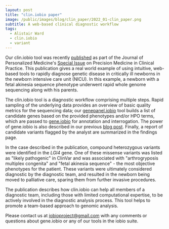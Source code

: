```yaml
---
layout: post
title: "clin.iobio paper"
image: /public/images/blog/clin_paper/2022_01-clin_paper.png
subtitle: A web-based clinical diagnostic workflow
tags:
  - Alistair Ward
  - clin.iobio
  - variant
---
```


Our clin.iobio tool was recently <a href="https://www.mdpi.com/2075-4426/12/1/73" target="_new">published</a> as part of the Journal of Personalized Medicine's <a href="https://www.mdpi.com/journal/jpm/special_issues/Clinical_Precision" target="_new">Special Issue</a> on Precision Medicine in Clinical Practice. This publication gives a real world example of using intuitive, web-based tools to rapidly diagnose genetic disease in critically ill newborns in the newborn intensive care unit (NICU). In this example, a newborn with a fetal akinesia sequence phenotype underwent rapid whole genome sequencing along with his parents.

The clin.iobio tool is a diagnostic workflow comprising multiple steps. Rapid sampling of the underlying data provides an overview of basic quality metrics for the sequencing data; our <a href="https://bmcmedgenomics.biomedcentral.com/articles/10.1186/s12920-019-0641-1" target="_new">genepanel.iobio</a> tool builds a list of candidate genes based on the provided phenotypes and/or HPO terms, which are passed to <a href="https://www.nature.com/articles/s41598-021-99752-5" target="_new">gene.iobio</a> for annotation and interrogation. The power of gene.iobio is also described in our previous <a href="https://iobio.io/2021/11/16/gene_paper" target="_new">blog post</a>. Finally, a report of candidate variants flagged by the analyst are summarized in the findings page.

In the case described in the publication, compound heterozygous variants were identified in the <i>LGI4</i> gene. One of these missense variants was listed as "likely pathogenic" in ClinVar and was associated with "arthrogryposis multiplex congenita" and "fetal akinesia sequence" - the most objective phenotypes for the patient. These variants were ultimately considered diagnostic by the diagnostic team, and resulted in the newborn being moved to palliative care, sparing them from further invasive procedures.

The publication describes how clin.iobio can help all members of a diagnostic team, including those with limited computational expertise, to be actively involved in the diagnostic analysis process. This tool helps to promote a team-based approach to genomic analysis.

Please contact us at <a href="mailto:iobioproject@gmail.com">iobioproject@gmail.com</a> with any comments or questions about gene.iobio or any of our tools in the iobio suite.
